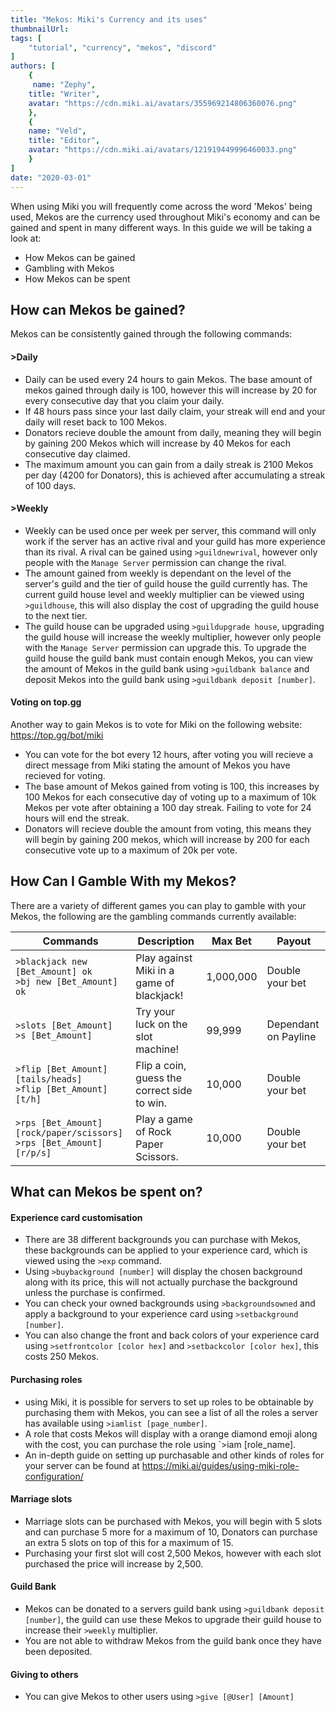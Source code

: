 ```yaml
---
title: "Mekos: Miki's Currency and its uses"
thumbnailUrl: 
tags: [
    "tutorial", "currency", "mekos", "discord"
]
authors: [
    {
     name: "Zephy",
    title: "Writer",
    avatar: "https://cdn.miki.ai/avatars/355969214806360076.png"
    },
    {
    name: "Veld",
    title: "Editor",
    avatar: "https://cdn.miki.ai/avatars/121919449996460033.png"
    }
]
date: "2020-03-01"
---
```

When using Miki you will frequently come across the word 'Mekos' being used, Mekos are the currency used throughout Miki's economy and can be gained and spent in many different ways. In this guide we will be taking a look at:

- How Mekos can be gained
- Gambling with Mekos
- How Mekos can be spent

## **How can Mekos be gained?**
Mekos can be consistently gained through the following commands:

 #### >Daily
 - Daily can be used every 24 hours to gain Mekos. The base amount of mekos gained through daily is 100, however this will increase by 20 for every consecutive day that you claim your daily.
 - If 48 hours pass since your last daily claim, your streak will end and your daily will reset back to 100 Mekos.
 - Donators recieve double the amount from daily, meaning they will begin by gaining 200 Mekos which will increase by 40 Mekos for each consecutive day claimed.
 - The maximum amount you can gain from a daily streak is 2100 Mekos per day (4200 for Donators), this is achieved after accumulating a streak of 100 days.
 #### >Weekly 
- Weekly can be used once per week per server, this command will only work if the server has an active rival and your guild has more experience than its rival. A rival can be gained using `>guildnewrival`, however only people with the `Manage Server` permission can change the rival.
- The amount gained from weekly is dependant on the level of the server's guild and the tier of guild house the guild currently has. The current guild house level and weekly multiplier can be viewed using `>guildhouse`, this will also display the cost of upgrading the guild house to the next tier.
- The guild house can be upgraded using `>guildupgrade house`, upgrading the guild house will increase the weekly multiplier, however only people with the `Manage Server` permission can upgrade this. To upgrade the guild house the guild bank must contain enough Mekos, you can view the amount of Mekos in the guild bank using `>guildbank balance` and deposit Mekos into the guild bank using `>guildbank deposit [number]`.

#### Voting on top.gg
Another way to gain Mekos is to vote for Miki on the following website: https://top.gg/bot/miki
- You can vote for the bot every 12 hours, after voting you will recieve a direct message from Miki stating the amount of Mekos you have recieved for voting.
- The base amount of Mekos gained from voting is 100, this increases by 100 Mekos for each consecutive day of voting up to a maximum of 10k Mekos per vote after obtaining a 100 day streak. Failing to vote for 24 hours will end the streak.
- Donators will recieve double the amount from voting, this means they will begin by gaining 200 mekos, which will increase by 200 for each consecutive vote up to a maximum of 20k per vote.

## **How Can I Gamble With my Mekos?**
There are a variety of different games you can play to gamble with your Mekos, the following are the gambling commands currently available:

| Commands | Description | Max Bet | Payout |
|---|---|---|---|
| `>blackjack new [Bet_Amount] ok` <br> `>bj new [Bet_Amount] ok` | Play against Miki in a game of blackjack! | 1,000,000 | Double your bet |
| `>slots [Bet_Amount]` <br> `>s [Bet_Amount]` | Try your luck on the slot machine! | 99,999 | Dependant on Payline |
| `>flip [Bet_Amount] [tails/heads]` <br> `>flip [Bet_Amount] [t/h]` | Flip a coin, guess the correct side to win. | 10,000 | Double your bet |
| `>rps [Bet_Amount] [rock/paper/scissors]` <br> `>rps [Bet_Amount] [r/p/s]` | Play a game of Rock Paper Scissors. | 10,000 | Double your bet |

## What can Mekos be spent on?

#### Experience card customisation
- There are 38 different backgrounds you can purchase with Mekos, these backgrounds can be applied to your experience card, which is viewed using the `>exp` command.
- Using `>buybackground [number]` will display the chosen background along with its price, this will not actually purchase the background unless the purchase is confirmed.
- You can check your owned backgrounds using `>backgroundsowned` and apply a background to your experience card using `>setbackground [number]`.
- You can also change the front and back colors of your experience card using `>setfrontcolor [color hex]` and `>setbackcolor [color hex]`, this costs 250 Mekos.

#### Purchasing roles
- using Miki, it is possible for servers to set up roles to be obtainable by purchasing them with Mekos, you can see a list of all the roles a server has available using `>iamlist [page_number]`.
- A role that costs Mekos will display with a orange diamond emoji along with the cost, you can purchase the role using `>iam [role_name].
- An in-depth guide on setting up purchasable and other kinds of roles for your server can be found at https://miki.ai/guides/using-miki-role-configuration/

#### Marriage slots
- Marriage slots can be purchased with Mekos, you will begin with 5 slots and can purchase 5 more for a maximum of 10, Donators can purchase an extra 5 slots on top of this for a maximum of 15.
- Purchasing your first slot will cost 2,500 Mekos, however with each slot purchased the price will increase by 2,500.

#### Guild Bank
- Mekos can be donated to a servers guild bank using `>guildbank deposit [number]`, the guild can use these Mekos to upgrade their guild house to increase their `>weekly` multiplier.
- You are not able to withdraw Mekos from the guild bank once they have been deposited.

#### Giving to others
- You can give Mekos to other users using `>give [@User] [Amount]`
